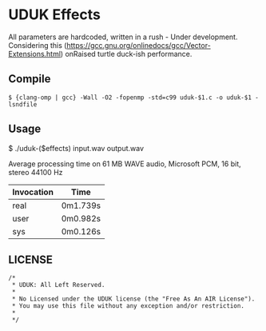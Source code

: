 # UDUK Effects

All parameters are hardcoded, written in a rush - Under development.
Considering this (https://gcc.gnu.org/onlinedocs/gcc/Vector-Extensions.html) onRaised turtle duck-ish performance.

## Compile
```
$ {clang-omp | gcc} -Wall -O2 -fopenmp -std=c99 uduk-$1.c -o uduk-$1 -lsndfile
```

## Usage
$ ./uduk-($effects) input.wav output.wav

Average processing time on 61 MB WAVE audio, Microsoft PCM, 16 bit, stereo 44100 Hz

| Invocation    | Time      | 
| ------------- |:---------:| 
| real          | 0m1.739s  |
| user          | 0m0.982s  |
| sys           | 0m0.126s  |

## LICENSE

```
/*
 * UDUK: All Left Reserved.
 *
 * No Licensed under the UDUK license (the "Free As An AIR License").  
 * You may use this file without any exception and/or restriction.
 *
 */
```	
	
	  
